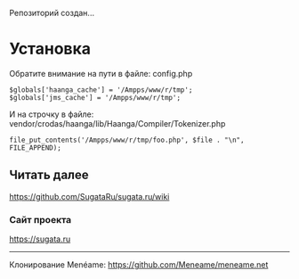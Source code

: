 Репозиторий создан...

# Установка

Обратите внимание на пути в файле: config.php

```
$globals['haanga_cache'] = '/Ampps/www/r/tmp';
$globals['jms_cache'] = '/Ampps/www/r/tmp';
```

И на строчку в файле: vendor/crodas/haanga/lib/Haanga/Compiler/Tokenizer.php

```
file_put_contents('/Ampps/www/r/tmp/foo.php', $file . "\n", FILE_APPEND);
```

## Читать далее

https://github.com/SugataRu/sugata.ru/wiki


### Сайт проекта

https://sugata.ru

---

Клонирование Menéame: https://github.com/Meneame/meneame.net
